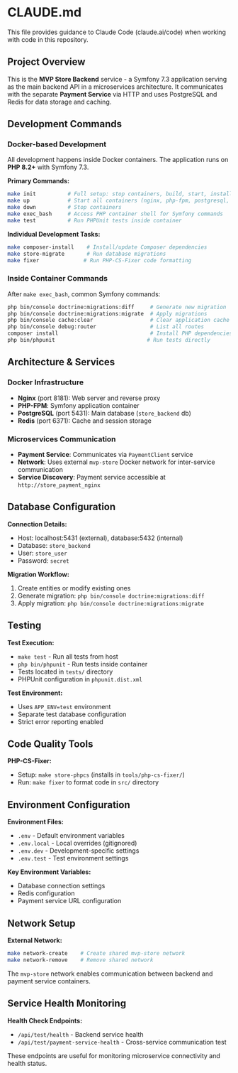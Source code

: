 # CLAUDE.md

This file provides guidance to Claude Code (claude.ai/code) when working with code in this repository.

## Project Overview

This is the **MVP Store Backend** service - a Symfony 7.3 application serving as the main backend API in a microservices architecture. It communicates with the separate **Payment Service** via HTTP and uses PostgreSQL and Redis for data storage and caching.

## Development Commands

### Docker-based Development
All development happens inside Docker containers. The application runs on **PHP 8.2+** with Symfony 7.3.

**Primary Commands:**
```bash
make init          # Full setup: stop containers, build, start, install deps, migrate
make up            # Start all containers (nginx, php-fpm, postgresql, redis)
make down          # Stop containers
make exec_bash     # Access PHP container shell for Symfony commands
make test          # Run PHPUnit tests inside container
```

**Individual Development Tasks:**
```bash
make composer-install    # Install/update Composer dependencies
make store-migrate       # Run database migrations
make fixer              # Run PHP-CS-Fixer code formatting
```

### Inside Container Commands
After `make exec_bash`, common Symfony commands:
```bash
php bin/console doctrine:migrations:diff     # Generate new migration
php bin/console doctrine:migrations:migrate  # Apply migrations
php bin/console cache:clear                  # Clear application cache
php bin/console debug:router                 # List all routes
composer install                             # Install PHP dependencies
php bin/phpunit                             # Run tests directly
```

## Architecture & Services

### Docker Infrastructure
- **Nginx** (port 8181): Web server and reverse proxy
- **PHP-FPM**: Symfony application container
- **PostgreSQL** (port 5431): Main database (`store_backend` db)
- **Redis** (port 6371): Cache and session storage

### Microservices Communication
- **Payment Service**: Communicates via `PaymentClient` service
- **Network**: Uses external `mvp-store` Docker network for inter-service communication
- **Service Discovery**: Payment service accessible at `http://store_payment_nginx`

## Database Configuration

**Connection Details:**
- Host: localhost:5431 (external), database:5432 (internal)
- Database: `store_backend`
- User: `store_user`
- Password: `secret`

**Migration Workflow:**
1. Create entities or modify existing ones
2. Generate migration: `php bin/console doctrine:migrations:diff`
3. Apply migration: `php bin/console doctrine:migrations:migrate`

## Testing

**Test Execution:**
- `make test` - Run all tests from host
- `php bin/phpunit` - Run tests inside container
- Tests located in `tests/` directory
- PHPUnit configuration in `phpunit.dist.xml`

**Test Environment:**
- Uses `APP_ENV=test` environment
- Separate test database configuration
- Strict error reporting enabled

## Code Quality Tools

**PHP-CS-Fixer:**
- Setup: `make store-phpcs` (installs in `tools/php-cs-fixer/`)
- Run: `make fixer` to format code in `src/` directory

## Environment Configuration

**Environment Files:**
- `.env` - Default environment variables
- `.env.local` - Local overrides (gitignored)
- `.env.dev` - Development-specific settings
- `.env.test` - Test environment settings

**Key Environment Variables:**
- Database connection settings
- Redis configuration
- Payment service URL configuration

## Network Setup

**External Network:**
```bash
make network-create    # Create shared mvp-store network
make network-remove    # Remove shared network
```

The `mvp-store` network enables communication between backend and payment service containers.

## Service Health Monitoring

**Health Check Endpoints:**
- `/api/test/health` - Backend service health
- `/api/test/payment-service-health` - Cross-service communication test

These endpoints are useful for monitoring microservice connectivity and health status.